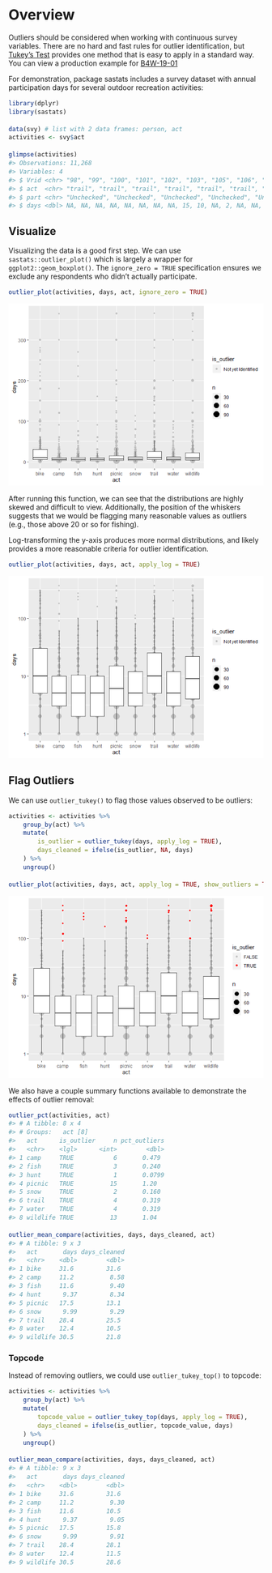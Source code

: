 
<!-- .md is generated from .Rmd. Please edit that file -->

# Overview

Outliers should be considered when working with continuous survey
variables. There are no hard and fast rules for outlier identification,
but [Tukey’s
Test](https://en.wikipedia.org/wiki/Outlier#Tukey%27s_fences) provides
one method that is easy to apply in a standard way. You can view a
production example for
[B4W-19-01](https://github.com/southwick-associates/B4W-19-01/blob/master/code/svy/7-recode-outliers.R)

For demonstration, package sastats includes a survey dataset with annual
participation days for several outdoor recreation activities:

``` r
library(dplyr)
library(sastats)

data(svy) # list with 2 data frames: person, act
activities <- svy$act

glimpse(activities)
#> Observations: 11,268
#> Variables: 4
#> $ Vrid <chr> "98", "99", "100", "101", "102", "103", "105", "106", "107", "...
#> $ act  <chr> "trail", "trail", "trail", "trail", "trail", "trail", "trail",...
#> $ part <chr> "Unchecked", "Unchecked", "Unchecked", "Unchecked", "Unchecked...
#> $ days <dbl> NA, NA, NA, NA, NA, NA, NA, NA, 15, 10, NA, 2, NA, NA, 10, NA,...
```

## Visualize

Visualizing the data is a good first step. We can use
`sastats::outlier_plot()` which is largely a wrapper for
`ggplot2::geom_boxplot()`. The `ignore_zero = TRUE` specification
ensures we exclude any respondents who didn’t actually participate.

``` r
outlier_plot(activities, days, act, ignore_zero = TRUE)
```

![](outliers_files/figure-gfm/unnamed-chunk-4-1.png)<!-- -->

After running this function, we can see that the distributions are
highly skewed and difficult to view. Additionally, the position of the
whiskers suggests that we would be flagging many reasonable values as
outliers (e.g., those above 20 or so for fishing).

Log-transforming the y-axis produces more normal distributions, and
likely provides a more reasonable criteria for outlier identification.

``` r
outlier_plot(activities, days, act, apply_log = TRUE)
```

![](outliers_files/figure-gfm/unnamed-chunk-5-1.png)<!-- -->

## Flag Outliers

We can use `outlier_tukey()` to flag those values observed to be
outliers:

``` r
activities <- activities %>%
    group_by(act) %>% 
    mutate(
        is_outlier = outlier_tukey(days, apply_log = TRUE), 
        days_cleaned = ifelse(is_outlier, NA, days) 
    ) %>% 
    ungroup()

outlier_plot(activities, days, act, apply_log = TRUE, show_outliers = TRUE)
```

![](outliers_files/figure-gfm/unnamed-chunk-6-1.png)<!-- -->

We also have a couple summary functions available to demonstrate the
effects of outlier removal:

``` r
outlier_pct(activities, act)
#> # A tibble: 8 x 4
#> # Groups:   act [8]
#>   act      is_outlier     n pct_outliers
#>   <chr>    <lgl>      <int>        <dbl>
#> 1 camp     TRUE           6       0.479 
#> 2 fish     TRUE           3       0.240 
#> 3 hunt     TRUE           1       0.0799
#> 4 picnic   TRUE          15       1.20  
#> 5 snow     TRUE           2       0.160 
#> 6 trail    TRUE           4       0.319 
#> 7 water    TRUE           4       0.319 
#> 8 wildlife TRUE          13       1.04

outlier_mean_compare(activities, days, days_cleaned, act) 
#> # A tibble: 9 x 3
#>   act       days days_cleaned
#>   <chr>    <dbl>        <dbl>
#> 1 bike     31.6         31.6 
#> 2 camp     11.2          8.58
#> 3 fish     11.6          9.40
#> 4 hunt      9.37         8.34
#> 5 picnic   17.5         13.1 
#> 6 snow      9.99         9.29
#> 7 trail    28.4         25.5 
#> 8 water    12.4         10.5 
#> 9 wildlife 30.5         21.8
```

### Topcode

Instead of removing outliers, we could use `outlier_tukey_top()` to
topcode:

``` r
activities <- activities %>%
    group_by(act) %>%
    mutate(
        topcode_value = outlier_tukey_top(days, apply_log = TRUE),
        days_cleaned = ifelse(is_outlier, topcode_value, days)
    ) %>%
    ungroup()

outlier_mean_compare(activities, days, days_cleaned, act)
#> # A tibble: 9 x 3
#>   act       days days_cleaned
#>   <chr>    <dbl>        <dbl>
#> 1 bike     31.6         31.6 
#> 2 camp     11.2          9.30
#> 3 fish     11.6         10.5 
#> 4 hunt      9.37         9.05
#> 5 picnic   17.5         15.8 
#> 6 snow      9.99         9.91
#> 7 trail    28.4         28.1 
#> 8 water    12.4         11.5 
#> 9 wildlife 30.5         28.6
```
